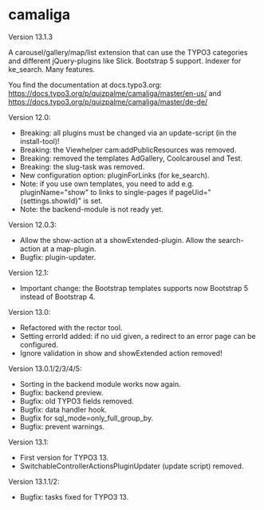 # camaliga

Version 13.1.3

A carousel/gallery/map/list extension that can use the TYPO3 categories and different jQuery-plugins like Slick.
Bootstrap 5 support. Indexer for ke_search. Many features.

You find the documentation at docs.typo3.org:
https://docs.typo3.org/p/quizpalme/camaliga/master/en-us/
and
https://docs.typo3.org/p/quizpalme/camaliga/master/de-de/


Version 12.0:
- Breaking: all plugins must be changed via an update-script (in the install-tool)!
- Breaking: the Viewhelper cam:addPublicResources was removed.
- Breaking: removed the templates AdGallery, Coolcarousel and Test.
- Breaking: the slug-task was removed.
- New configuration option: pluginForLinks (for ke_search).
- Note: if you use own templates, you need to add e.g. pluginName="show" to links to single-pages if pageUid="{settings.showId}" is set.
- Note: the backend-module is not ready yet.

Version 12.0.3:
- Allow the show-action at a showExtended-plugin. Allow the search-action at a map-plugin.
- Bugfix: plugin-updater.

Version 12.1:
- Important change: the Bootstrap templates supports now Bootstrap 5 instead of Bootstrap 4.

Version 13.0:
- Refactored with the rector tool.
- Setting errorId added: if no uid given, a redirect to an error page can be configured.
- Ignore validation in show and showExtended action removed!

Version 13.0.1/2/3/4/5:
- Sorting in the backend module works now again.
- Bugfix: backend preview.
- Bugfix: old TYPO3 fields removed.
- Bugfix: data handler hook.
- Bugfix for sql_mode=only_full_group_by.
- Bugfix: prevent warnings.

Version 13.1:
- First version for TYPO3 13.
- SwitchableControllerActionsPluginUpdater (update script) removed.

Version 13.1.1/2:
- Bugfix: tasks fixed for TYPO3 13.
